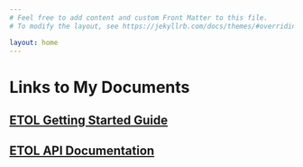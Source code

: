 ```yaml
---
# Feel free to add content and custom Front Matter to this file.
# To modify the layout, see https://jekyllrb.com/docs/themes/#overriding-theme-defaults

layout: home
---
```


# Links to My Documents

## [ETOL Getting Started Guide](https://olasanni1.github.io/ETOL/)

## [ETOL API Documentation](./etol_api/doxygen/html/index.html)
